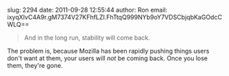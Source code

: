 slug:    2294
date:    2011-09-28 12:55:44
author:  Ron
email:   ixyqXIvC4A9r.gM7374V27KFhfLZI.FhTtqQ999NYb9oY7VDSCbjqbKaGOdcCWLQ==

<blockquote>And in the long run, stability will come
back.</blockquote>

The problem is, because Mozilla has been rapidly pushing things users
don't want at them, your users will <i>not</i> be coming back.  Once
you lose them, they're gone.
